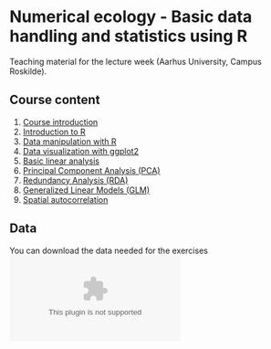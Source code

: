 # Numerical ecology - Basic data handling and statistics using R

Teaching material for the lecture week (Aarhus University, Campus Roskilde).

## Course content

1. [Course introduction](./01_introduction_course.html)
2. [Introduction to R](./02_introduction_r.html)
3. [Data manipulation with R](./03_introduction_data_manipulation.html)
4. [Data visualization with ggplot2](./04_introduction_ggplot2.html)
5. [Basic linear analysis](./05_introduction_basic_analysis.html)
6. [Principal Component Analysis (PCA)](./06_pca.html)
7. [Redundancy Analysis (RDA)](./07_rda.html)
8. [Generalized Linear Models (GLM)](./08_glm.html)
9. [Spatial autocorrelation](./09_spatial_autocorrelation.html)

## Data

You can download the data needed for the exercises ![here](https://github.com/PMassicotte/stats-denmark-2019/raw/master/data.zip)